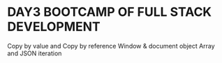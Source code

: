 # DAY3 BOOTCAMP OF FULL STACK DEVELOPMENT 
Copy by value and Copy by reference
Window & document object
Array and JSON iteration

